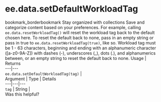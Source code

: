  
#  ee.data.setDefaultWorkloadTag
bookmark_borderbookmark Stay organized with collections  Save and categorize content based on your preferences.
For example, calling `ee.data.resetWorkloadTag()` will reset the workload tag back to the default chosen here. To reset the default back to none, pass in an empty string or pass in true to `ee.data.resetWorkloadTag(true)`, like so.
Workload tag must be 1 - 63 characters, beginning and ending with an alphanumeric character ([a-z0-9A-Z]) with dashes (-), underscores (_), dots
(.), and alphanumerics between, or an empty string to reset the default back to none.
Usage | Returns  
---|---  
`ee.data.setDefaultWorkloadTag(tag)` |   
Argument | Type | Details  
---|---|---  
`tag` | String |   
Was this helpful?
